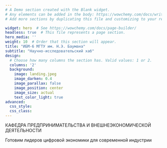 ```yaml
---
# A Demo section created with the Blank widget.
# Any elements can be added in the body: https://wowchemy.com/docs/writing-markdown-latex/
# Add more sections by duplicating this file and customizing to your requirements.

widget: hero  # See https://wowchemy.com/docs/page-builder/
headless: true  # This file represents a page section.
hero_media: ''
weight: 10  # Order that this section will appear.
title: "ИБМ-6 МГТУ им. Н.Э. Баумана"
subtitle: "Научно-исследовательский хаб"
design:
  # Choose how many columns the section has. Valid values: 1 or 2.
  columns: '2'
  background:
    image: landing.jpeg
    image_darken: 0.4
    image_parallax: false
    image_position: center
    image_size: actual
    text_color_light: true
advanced:
  css_style:
  css_class:
---
```


КАФЕДРА ПРЕДПРИНИМАТЕЛЬСТВА И ВНЕШНЕЭКОНОМИЧЕСКОЙ ДЕЯТЕЛЬНОСТИ

Готовим лидеров цифровой экономики для современной индустрии




